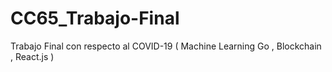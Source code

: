 # CC65_Trabajo-Final
Trabajo Final con respecto al COVID-19 ( Machine Learning Go , Blockchain , React.js )
